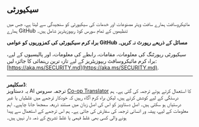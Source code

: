 <!--
CO_OP_TRANSLATOR_METADATA:
{
  "original_hash": "7229f7490ea61a04330b79651ac4d37e",
  "translation_date": "2025-09-29T18:44:49+00:00",
  "source_file": "SECURITY.md",
  "language_code": "ur"
}
-->
<!-- BEGIN MICROSOFT SECURITY.MD V1.0.0 BLOCK -->

## سیکیورٹی

مائیکروسافٹ ہمارے سافٹ ویئر مصنوعات اور خدمات کی سیکیورٹی کو سنجیدگی سے لیتا ہے، جس میں ہمارے GitHub تنظیموں کے تمام سورس کوڈ ریپوزیٹریز شامل ہیں۔

**براہ کرم سیکیورٹی کی کمزوریوں کو عوامی GitHub مسائل کے ذریعے رپورٹ نہ کریں۔**

سیکیورٹی رپورٹنگ کی معلومات، مقامات، رابطے کی معلومات، اور پالیسیوں کے لیے، براہ کرم مائیکروسافٹ ریپوزیٹریز کے لیے تازہ ترین رہنمائی کا جائزہ لیں:
[https://aka.ms/SECURITY.md](https://aka.ms/SECURITY.md).

<!-- END MICROSOFT SECURITY.MD BLOCK -->

---

**ڈسکلیمر**:  
یہ دستاویز AI ترجمہ سروس [Co-op Translator](https://github.com/Azure/co-op-translator) کا استعمال کرتے ہوئے ترجمہ کی گئی ہے۔ ہم درستگی کے لیے کوشش کرتے ہیں، لیکن براہ کرم آگاہ رہیں کہ خودکار ترجمے میں غلطیاں یا غیر درستیاں ہو سکتی ہیں۔ اصل دستاویز کو اس کی اصل زبان میں مستند ذریعہ سمجھا جانا چاہیے۔ اہم معلومات کے لیے، پیشہ ور انسانی ترجمہ کی سفارش کی جاتی ہے۔ ہم اس ترجمے کے استعمال سے پیدا ہونے والی کسی بھی غلط فہمی یا غلط تشریح کے ذمہ دار نہیں ہیں۔